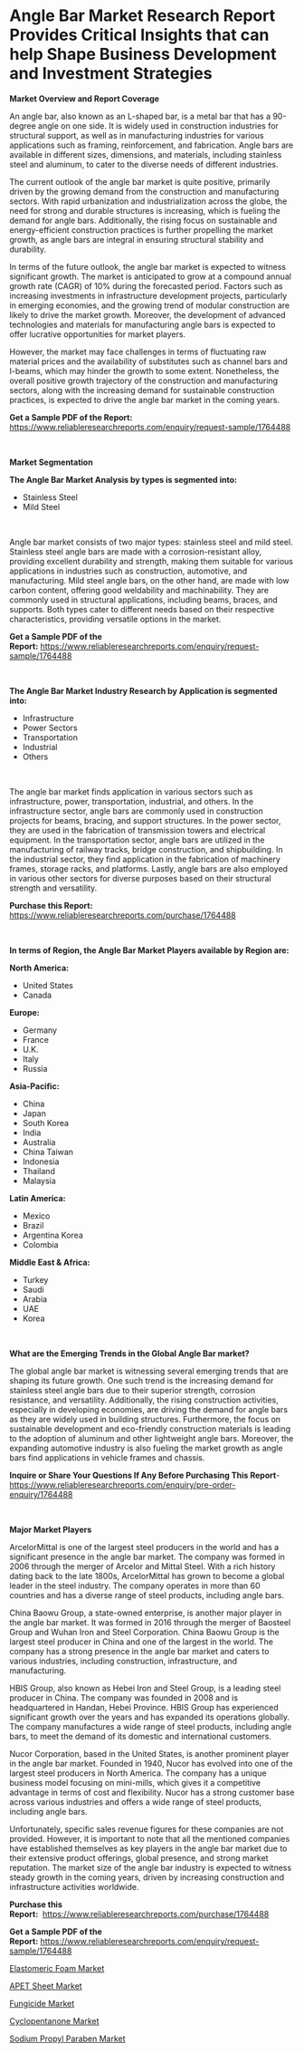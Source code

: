 <p><h1>Angle Bar Market Research Report Provides Critical Insights that can help Shape Business Development and Investment Strategies</h1></p><p><strong>Market Overview and Report Coverage</strong></p>
<p><p>An angle bar, also known as an L-shaped bar, is a metal bar that has a 90-degree angle on one side. It is widely used in construction industries for structural support, as well as in manufacturing industries for various applications such as framing, reinforcement, and fabrication. Angle bars are available in different sizes, dimensions, and materials, including stainless steel and aluminum, to cater to the diverse needs of different industries.</p><p>The current outlook of the angle bar market is quite positive, primarily driven by the growing demand from the construction and manufacturing sectors. With rapid urbanization and industrialization across the globe, the need for strong and durable structures is increasing, which is fueling the demand for angle bars. Additionally, the rising focus on sustainable and energy-efficient construction practices is further propelling the market growth, as angle bars are integral in ensuring structural stability and durability.</p><p>In terms of the future outlook, the angle bar market is expected to witness significant growth. The market is anticipated to grow at a compound annual growth rate (CAGR) of 10% during the forecasted period. Factors such as increasing investments in infrastructure development projects, particularly in emerging economies, and the growing trend of modular construction are likely to drive the market growth. Moreover, the development of advanced technologies and materials for manufacturing angle bars is expected to offer lucrative opportunities for market players.</p><p>However, the market may face challenges in terms of fluctuating raw material prices and the availability of substitutes such as channel bars and I-beams, which may hinder the growth to some extent. Nonetheless, the overall positive growth trajectory of the construction and manufacturing sectors, along with the increasing demand for sustainable construction practices, is expected to drive the angle bar market in the coming years.</p></p>
<p><strong>Get a Sample PDF of the Report:</strong> <a href="https://www.reliableresearchreports.com/enquiry/request-sample/1764488">https://www.reliableresearchreports.com/enquiry/request-sample/1764488</a></p>
<p>&nbsp;</p>
<p><strong>Market Segmentation</strong></p>
<p><strong>The Angle Bar Market Analysis by types is segmented into:</strong></p>
<p><ul><li>Stainless Steel</li><li>Mild Steel</li></ul></p>
<p>&nbsp;</p>
<p><p>Angle bar market consists of two major types: stainless steel and mild steel. Stainless steel angle bars are made with a corrosion-resistant alloy, providing excellent durability and strength, making them suitable for various applications in industries such as construction, automotive, and manufacturing. Mild steel angle bars, on the other hand, are made with low carbon content, offering good weldability and machinability. They are commonly used in structural applications, including beams, braces, and supports. Both types cater to different needs based on their respective characteristics, providing versatile options in the market.</p></p>
<p><strong>Get a Sample PDF of the Report:</strong>&nbsp;<a href="https://www.reliableresearchreports.com/enquiry/request-sample/1764488">https://www.reliableresearchreports.com/enquiry/request-sample/1764488</a></p>
<p>&nbsp;</p>
<p><strong>The Angle Bar Market Industry Research by Application is segmented into:</strong></p>
<p><ul><li>Infrastructure</li><li>Power Sectors</li><li>Transportation</li><li>Industrial</li><li>Others</li></ul></p>
<p>&nbsp;</p>
<p><p>The angle bar market finds application in various sectors such as infrastructure, power, transportation, industrial, and others. In the infrastructure sector, angle bars are commonly used in construction projects for beams, bracing, and support structures. In the power sector, they are used in the fabrication of transmission towers and electrical equipment. In the transportation sector, angle bars are utilized in the manufacturing of railway tracks, bridge construction, and shipbuilding. In the industrial sector, they find application in the fabrication of machinery frames, storage racks, and platforms. Lastly, angle bars are also employed in various other sectors for diverse purposes based on their structural strength and versatility.</p></p>
<p><strong>Purchase this Report:</strong>&nbsp; <a href="https://www.reliableresearchreports.com/purchase/1764488">https://www.reliableresearchreports.com/purchase/1764488</a></p>
<p>&nbsp;</p>
<p><strong>In terms of Region, the Angle Bar Market Players available by Region are:</strong></p>
<p>
    <p> <strong> North America: </strong>
        <ul>
            <li>United States</li>
            <li>Canada</li>
        </ul>
        </p> 
    <p> <strong> Europe: </strong>
        <ul>
            <li>Germany</li>
            <li>France</li>
            <li>U.K.</li>
            <li>Italy</li>
            <li>Russia</li>
        </ul>
        </p> 
    <p> <strong> Asia-Pacific: </strong>
        <ul>
            <li>China</li>
            <li>Japan</li>
            <li>South Korea</li>
            <li>India</li>
            <li>Australia</li>
            <li>China Taiwan</li>
            <li>Indonesia</li>
            <li>Thailand</li>
            <li>Malaysia</li>
        </ul>
        </p> 
    <p> <strong> Latin America: </strong>
        <ul>
            <li>Mexico</li>
            <li>Brazil</li>
            <li>Argentina Korea</li>
            <li>Colombia</li>
        </ul>
        </p> 
    <p> <strong> Middle East & Africa: </strong>
        <ul>
            <li>Turkey</li>
            <li>Saudi</li>
            <li>Arabia</li>
            <li>UAE</li>
            <li>Korea</li>
        </ul>
    </p>
    </p>
<p>&nbsp;</p>
<p><strong>What are the Emerging Trends in the Global Angle Bar market?</strong></p>
<p><p>The global angle bar market is witnessing several emerging trends that are shaping its future growth. One such trend is the increasing demand for stainless steel angle bars due to their superior strength, corrosion resistance, and versatility. Additionally, the rising construction activities, especially in developing economies, are driving the demand for angle bars as they are widely used in building structures. Furthermore, the focus on sustainable development and eco-friendly construction materials is leading to the adoption of aluminum and other lightweight angle bars. Moreover, the expanding automotive industry is also fueling the market growth as angle bars find applications in vehicle frames and chassis.</p></p>
<p><strong>Inquire or Share Your Questions If Any Before Purchasing This Report</strong>- <a href="https://www.reliableresearchreports.com/enquiry/pre-order-enquiry/1764488">https://www.reliableresearchreports.com/enquiry/pre-order-enquiry/1764488</a></p>
<p>&nbsp;</p>
<p><strong>Major Market Players</strong></p>
<p><p>ArcelorMittal is one of the largest steel producers in the world and has a significant presence in the angle bar market. The company was formed in 2006 through the merger of Arcelor and Mittal Steel. With a rich history dating back to the late 1800s, ArcelorMittal has grown to become a global leader in the steel industry. The company operates in more than 60 countries and has a diverse range of steel products, including angle bars.</p><p>China Baowu Group, a state-owned enterprise, is another major player in the angle bar market. It was formed in 2016 through the merger of Baosteel Group and Wuhan Iron and Steel Corporation. China Baowu Group is the largest steel producer in China and one of the largest in the world. The company has a strong presence in the angle bar market and caters to various industries, including construction, infrastructure, and manufacturing.</p><p>HBIS Group, also known as Hebei Iron and Steel Group, is a leading steel producer in China. The company was founded in 2008 and is headquartered in Handan, Hebei Province. HBIS Group has experienced significant growth over the years and has expanded its operations globally. The company manufactures a wide range of steel products, including angle bars, to meet the demand of its domestic and international customers.</p><p>Nucor Corporation, based in the United States, is another prominent player in the angle bar market. Founded in 1940, Nucor has evolved into one of the largest steel producers in North America. The company has a unique business model focusing on mini-mills, which gives it a competitive advantage in terms of cost and flexibility. Nucor has a strong customer base across various industries and offers a wide range of steel products, including angle bars.</p><p>Unfortunately, specific sales revenue figures for these companies are not provided. However, it is important to note that all the mentioned companies have established themselves as key players in the angle bar market due to their extensive product offerings, global presence, and strong market reputation. The market size of the angle bar industry is expected to witness steady growth in the coming years, driven by increasing construction and infrastructure activities worldwide.</p></p>
<p><strong>Purchase this Report:</strong>&nbsp;&nbsp;<a href="https://www.reliableresearchreports.com/purchase/1764488">https://www.reliableresearchreports.com/purchase/1764488</a></p>
<p></p>
<p><strong>Get a Sample PDF of the Report:</strong>&nbsp;<a href="https://www.reliableresearchreports.com/enquiry/request-sample/1764488">https://www.reliableresearchreports.com/enquiry/request-sample/1764488</a></p>
<p><p><a href="https://github.com/Paul14Anderson63/Market-Research-Report-List-1/blob/main/elastomeric-foam-market.md">Elastomeric Foam Market</a></p><p><a href="https://github.com/aasishrp01/Market-Research-Report-List-1/blob/main/apet-sheet-market.md">APET Sheet Market</a></p><p><a href="https://github.com/dringals/Market-Research-Report-List-1/blob/main/fungicide-market.md">Fungicide Market</a></p><p><a href="https://github.com/aashishrp02/Market-Research-Report-List-1/blob/main/cyclopentanone-market.md">Cyclopentanone Market</a></p><p><a href="https://github.com/aashishrp/Market-Research-Report-List-1/blob/main/sodium-propyl-paraben-market.md">Sodium Propyl Paraben Market</a></p></p>